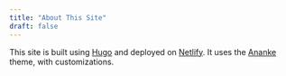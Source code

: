 ```yaml
---
title: "About This Site"
draft: false
---
```


This site is built using [Hugo](https://gohugo.io) and deployed on [Netlify](https://www.netlify.com). It uses the [Ananke](https://themes.gohugo.io/themes/gohugo-theme-ananke/) theme, with customizations.
